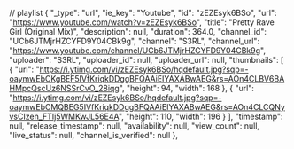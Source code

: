 // playlist
    {
      "_type": "url",
      "ie_key": "Youtube",
      "id": "zEZEsyk6BSo",
      "url": "https://www.youtube.com/watch?v=zEZEsyk6BSo",
      "title": "Pretty Rave Girl (Original Mix)",
      "description": null,
      "duration": 364.0,
      "channel_id": "UCb6JTMjrHZCYFD9Y04CBk9g",
      "channel": "S3RL",
      "channel_url": "https://www.youtube.com/channel/UCb6JTMjrHZCYFD9Y04CBk9g",
      "uploader": "S3RL",
      "uploader_id": null,
      "uploader_url": null,
      "thumbnails": [
        {
          "url": "https://i.ytimg.com/vi/zEZEsyk6BSo/hqdefault.jpg?sqp=-oaymwEbCKgBEF5IVfKriqkDDggBFQAAiEIYAXABwAEG&rs=AOn4CLBV6BAHMpcQscUz6NSSrCvO_28iqg",
          "height": 94,
          "width": 168
        },
        {
          "url": "https://i.ytimg.com/vi/zEZEsyk6BSo/hqdefault.jpg?sqp=-oaymwEbCMQBEG5IVfKriqkDDggBFQAAiEIYAXABwAEG&rs=AOn4CLCQNyvsCIzen_FTIj5WMKwJL56E4A",
          "height": 110,
          "width": 196
        }
      ],
      "timestamp": null,
      "release_timestamp": null,
      "availability": null,
      "view_count": null,
      "live_status": null,
      "channel_is_verified": null
    },
